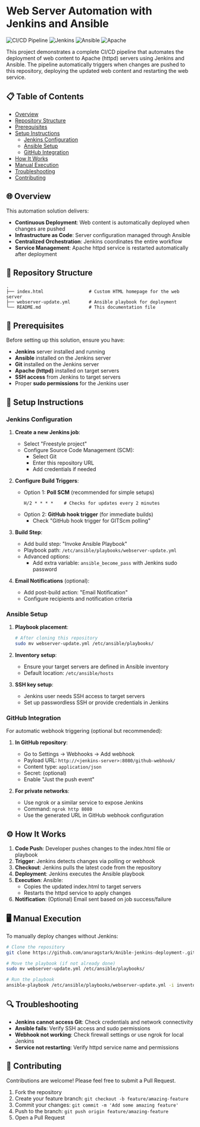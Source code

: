 # Web Server Automation with Jenkins and Ansible

![CI/CD Pipeline](https://img.shields.io/badge/CI%2FCD-Pipeline-brightgreen)
![Jenkins](https://img.shields.io/badge/Jenkins-Automation-red)
![Ansible](https://img.shields.io/badge/Ansible-Deployment-blue)
![Apache](https://img.shields.io/badge/Apache-HTTPD-orange)

This project demonstrates a complete CI/CD pipeline that automates the deployment of web content to Apache (httpd) servers using Jenkins and Ansible. The pipeline automatically triggers when changes are pushed to this repository, deploying the updated web content and restarting the web service.

## 📋 Table of Contents

- [Overview](#-overview)
- [Repository Structure](#-repository-structure)
- [Prerequisites](#-prerequisites)
- [Setup Instructions](#-setup-instructions)
  - [Jenkins Configuration](#jenkins-configuration)
  - [Ansible Setup](#ansible-setup)
  - [GitHub Integration](#github-integration)
- [How It Works](#-how-it-works)
- [Manual Execution](#-manual-execution)
- [Troubleshooting](#-troubleshooting)
- [Contributing](#-contributing)

## 🌐 Overview

This automation solution delivers:

- **Continuous Deployment**: Web content is automatically deployed when changes are pushed
- **Infrastructure as Code**: Server configuration managed through Ansible
- **Centralized Orchestration**: Jenkins coordinates the entire workflow
- **Service Management**: Apache httpd service is restarted automatically after deployment

## 📁 Repository Structure

```
.
├── index.html                 # Custom HTML homepage for the web server
├── webserver-update.yml       # Ansible playbook for deployment
└── README.md                  # This documentation file
```

## 🔧 Prerequisites

Before setting up this solution, ensure you have:

- **Jenkins** server installed and running
- **Ansible** installed on the Jenkins server
- **Git** installed on the Jenkins server
- **Apache (httpd)** installed on target servers
- **SSH access** from Jenkins to target servers
- Proper **sudo permissions** for the Jenkins user

## 🚀 Setup Instructions

### Jenkins Configuration

1. **Create a new Jenkins job**:
   - Select "Freestyle project"
   - Configure Source Code Management (SCM):
     - Select Git
     - Enter this repository URL
     - Add credentials if needed

2. **Configure Build Triggers**:
   - Option 1: **Poll SCM** (recommended for simple setups)
     ```
     H/2 * * * *    # Checks for updates every 2 minutes
     ```
   - Option 2: **GitHub hook trigger** (for immediate builds)
     - Check "GitHub hook trigger for GITScm polling"

3. **Build Step**:
   - Add build step: "Invoke Ansible Playbook"
   - Playbook path: `/etc/ansible/playbooks/webserver-update.yml`
   - Advanced options:
     - Add extra variable: `ansible_become_pass` with Jenkins sudo password

4. **Email Notifications** (optional):
   - Add post-build action: "Email Notification"
   - Configure recipients and notification criteria

### Ansible Setup

1. **Playbook placement**:
   ```bash
   # After cloning this repository
   sudo mv webserver-update.yml /etc/ansible/playbooks/
   ```

2. **Inventory setup**:
   - Ensure your target servers are defined in Ansible inventory
   - Default location: `/etc/ansible/hosts`

3. **SSH key setup**:
   - Jenkins user needs SSH access to target servers
   - Set up passwordless SSH or provide credentials in Jenkins

### GitHub Integration

For automatic webhook triggering (optional but recommended):

1. **In GitHub repository**:
   - Go to Settings → Webhooks → Add webhook
   - Payload URL: `http://<jenkins-server>:8080/github-webhook/`
   - Content type: `application/json`
   - Secret: (optional)
   - Enable "Just the push event"

2. **For private networks**:
   - Use ngrok or a similar service to expose Jenkins
   - Command: `ngrok http 8080`
   - Use the generated URL in GitHub webhook configuration

## ⚙️ How It Works

1. **Code Push**: Developer pushes changes to the index.html file or playbook
2. **Trigger**: Jenkins detects changes via polling or webhook
3. **Checkout**: Jenkins pulls the latest code from the repository
4. **Deployment**: Jenkins executes the Ansible playbook
5. **Execution**: Ansible:
   - Copies the updated index.html to target servers
   - Restarts the httpd service to apply changes
6. **Notification**: (Optional) Email sent based on job success/failure

## 🖥️ Manual Execution

To manually deploy changes without Jenkins:

```bash
# Clone the repository
git clone https://github.com/anuragstark/Anible-jenkins-deployment-.git

# Move the playbook (if not already done)
sudo mv webserver-update.yml /etc/ansible/playbooks/

# Run the playbook
ansible-playbook /etc/ansible/playbooks/webserver-update.yml -i inventory.ini
```

## 🔍 Troubleshooting

- **Jenkins cannot access Git**: Check credentials and network connectivity
- **Ansible fails**: Verify SSH access and sudo permissions
- **Webhook not working**: Check firewall settings or use ngrok for local Jenkins
- **Service not restarting**: Verify httpd service name and permissions

## 🤝 Contributing

Contributions are welcome! Please feel free to submit a Pull Request.

1. Fork the repository
2. Create your feature branch: `git checkout -b feature/amazing-feature`
3. Commit your changes: `git commit -m 'Add some amazing feature'`
4. Push to the branch: `git push origin feature/amazing-feature`
5. Open a Pull Request
